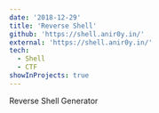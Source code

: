 ```yaml
---
date: '2018-12-29'
title: 'Reverse Shell'
github: 'https://shell.anir0y.in/'
external: 'https://shell.anir0y.in/'
tech:
  - Shell
  - CTF
showInProjects: true
---
```


Reverse Shell Generator
